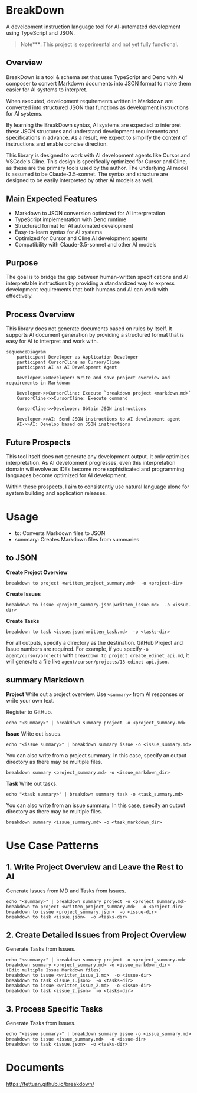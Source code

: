 # BreakDown
A development instruction language tool for AI-automated development using TypeScript and JSON.

> Note***: This project is experimental and not yet fully functional.

## Overview

BreakDown is a tool & schema set that uses TypeScript and Deno with AI composer to convert Markdown documents into JSON format to make them easier for AI systems to interpret.

When executed, development requirements written in Markdown are converted into structured JSON that functions as development instructions for AI systems.

By learning the BreakDown syntax, AI systems are expected to interpret these JSON structures and understand development requirements and specifications in advance.
As a result, we expect to simplify the content of instructions and enable concise direction.

This library is designed to work with AI development agents like Cursor and VSCode's Cline. This design is specifically optimized for Cursor and Cline, as these are the primary tools used by the author. The underlying AI model is assumed to be Claude-3.5-sonnet. The syntax and structure are designed to be easily interpreted by other AI models as well.

## Main Expected Features

- Markdown to JSON conversion optimized for AI interpretation
- TypeScript implementation with Deno runtime
- Structured format for AI automated development
- Easy-to-learn syntax for AI systems
- Optimized for Cursor and Cline AI development agents
- Compatibility with Claude-3.5-sonnet and other AI models

## Purpose

The goal is to bridge the gap between human-written specifications and AI-interpretable instructions by providing a standardized way to express development requirements that both humans and AI can work with effectively.

## Process Overview

This library does not generate documents based on rules by itself. It supports AI document generation by providing a structured format that is easy for AI to interpret and work with.

```mermaid
sequenceDiagram
    participant Developer as Application Developer
    participant CursorCline as Cursor/Cline
    participant AI as AI Development Agent

    Developer->>Developer: Write and save project overview and requirements in Markdown

    Developer->>CursorCline: Execute `breakdown project <markdown.md>`
    CursorCline->>CursorCline: Execute command

    CursorCline->>Developer: Obtain JSON instructions

    Developer->>AI: Send JSON instructions to AI development agent
    AI->>AI: Develop based on JSON instructions

```

## Future Prospects

This tool itself does not generate any development output. It only optimizes interpretation.
As AI development progresses, even this interpretation domain will evolve as IDEs become more sophisticated and programming languages become optimized for AI development.

Within these prospects, I aim to consistently use natural language alone for system building and application releases.

# Usage

- to: Converts Markdown files to JSON
- summary: Creates Markdown files from summaries

## to JSON
**Create Project Overview**

```
breakdown to project <written_project_summary.md>  -o <project-dir>
```

**Create Issues**

```
breakdown to issue <project_summary.json|written_issue.md>  -o <issue-dir>
```

**Create Tasks**

```
breakdown to task <issue.json|written_task.md>  -o <tasks-dir>
```

For all outputs, specify a directory as the destination.
GitHub Project and Issue numbers are required.
For example, if you specify `-o agent/cursor/projects` with `breakdown to project create_edinet_api.md`, it will generate a file like `agent/cursor/projects/18-edinet-api.json`.

## summary Markdown

**Project**
Write out a project overview. Use `<summary>` from AI responses or write your own text.

Register to GitHub.

```
echo "<summary>" | breakdown summary project -o <project_summary.md>
```

**Issue**
Write out issues.

```
echo "<issue summary>" | breakdown summary issue -o <issue_summary.md>
```

You can also write from a project summary. In this case, specify an output directory as there may be multiple files.

```
breakdown summary <project_summary.md> -o <issue_markdown_dir>
```

**Task**
Write out tasks.

```
echo "<task summary>" | breakdown summary task -o <task_summary.md>
```
You can also write from an issue summary. In this case, specify an output directory as there may be multiple files.

```
breakdown summary <issue_summary.md> -o <task_markdown_dir>
```

# Use Case Patterns

## 1. Write Project Overview and Leave the Rest to AI
Generate Issues from MD and Tasks from Issues.

```
echo "<summary>" | breakdown summary project -o <project_summary.md>
breakdown to project <written_project_summary.md>  -o <project-dir>
breakdown to issue <project_summary.json>  -o <issue-dir>
breakdown to task <issue.json>  -o <tasks-dir>
```

## 2. Create Detailed Issues from Project Overview
Generate Tasks from Issues.

```
echo "<summary>" | breakdown summary project -o <project_summary.md>
breakdown summary <project_summary.md> -o <issue_markdown_dir>
(Edit multiple Issue Markdown files)
breakdown to issue <written_issue_1.md>  -o <issue-dir>
breakdown to task <issue_1.json>  -o <tasks-dir>
breakdown to issue <written_issue_2.md>  -o <issue-dir>
breakdown to task <issue_2.json>  -o <tasks-dir>
```

## 3. Process Specific Tasks
Generate Tasks from Issues.

```
echo "<issue summary>" | breakdown summary issue -o <issue_summary.md>
breakdown to issue <issue_summary.md>  -o <issue-dir>
breakdown to task <issue.json>  -o <tasks-dir>
```

# Documents
https://tettuan.github.io/breakdown/
